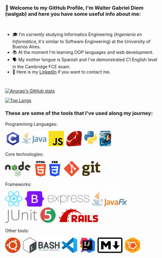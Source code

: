 ### 👋  Welcome to my GitHub Profile, I'm Walter Gabriel Diem (walgab) and here you have some useful info about me:
<br>

- 🎓 I’m currently studying Informatics Engineering (<i>Ingeniería en Informática</i>, it's similar to Software Engineering) at the University of Buenos Aires.
- 📚 At the moment I'm learning OOP languages and web development.
- 🗣 My mother tongue is Spanish and I've demonstrated C1 English level in the Cambridge FCE exam.
- 👔 Here is my <a href="https://www.linkedin.com/in/gabriel-diem/">LinkedIn</a> if you want to contact me.

<br>

[![Anurag's GitHub stats](https://github-readme-stats.vercel.app/api?username=walgab&count_private=true&show_icons=true&hide=stars,prs,issues)](https://github.com/anuraghazra/github-readme-stats)

[![Top Langs](https://github-readme-stats.vercel.app/api/top-langs/?username=walgab&langs_count=10)](https://github.com/anuraghazra/github-readme-stats)


### These are some of the tools that I've used along my journey:

Programming Languages:

<a href="https://en.wikipedia.org/wiki/C_(programming_language)"><img src="./img/c.svg" alt="C lang." title="C lang." height="50"></a>
<a href="https://en.wikipedia.org/wiki/Java_(programming_language)"><img src="./img/java.png" alt="Java" title="Java" height="50"></a>
<a href="https://en.wikipedia.org/wiki/JavaScript"><img src="./img/javascript.svg" alt="JavaScript" title="JavaScript" height=50></a>&nbsp;
<a href="https://en.wikipedia.org/wiki/Ruby_(programming_language)"><img src="./img/ruby.svg" alt="Ruby" title="Ruby" height="50"/></a>&nbsp;
<a href="https://en.wikipedia.org/wiki/Python_(programming_language)"><img src="./img/python.svg" alt="Python" title="Python" height="50"/></a>
<a href="https://en.wikipedia.org/wiki/Smalltalk"><img src="./img/smalltalk.png" alt="Smalltalk (Pharo)" title="Smalltalk (Pharo)" height=50></a>

Core technologies:

<a href="https://en.wikipedia.org/wiki/Node.js"><img src="./img/nodejs.png" alt="NodeJS" title="NodeJS" height=50></a>&nbsp;
<a href="https://en.wikipedia.org/wiki/HTML5"><img  src="./img/html.webp" alt="HTML5" title="HTML5" height="50"/></a>
<a href="https://en.wikipedia.org/wiki/CSS"><img src="./img/css.png" alt="CSS3" title="CSS3" height="50"/></a>&nbsp;&nbsp;
<a href="https://en.wikipedia.org/wiki/Git"><img src="./img/git.svg" alt="Git" title="Git" height="50"/></a>

Frameworks:

<a href="https://en.wikipedia.org/wiki/React_(JavaScript_library)"><img src="./img/reactjs.svg" alt="ReactJS" title="ReactJS" height=50></a>&nbsp;
<a href="https://en.wikipedia.org/wiki/Bootstrap_(front-end_framework)"><img src="./img/bootstrap.svg" alt="Bootstrap" title="Bootstrap" height="50"/></a>&nbsp;
<a href="https://expressjs.com/"><img src="./img/expressjs.png" alt="ExpressJS" title="ExpressJS" height=50></a>
<a href="https://en.wikipedia.org/wiki/JavaFX"><img src="./img/javafx.png" alt="JavaFX" title="JavaFX" height=50></a>&nbsp;
<a href="https://en.wikipedia.org/wiki/JUnit"><img src="./img/junit.png" alt="JUnit 5" title="JUnit 5" height=50></a>&nbsp;
<a href="https://en.wikipedia.org/wiki/Ruby_on_Rails"><img src="./img/rails.svg" alt="Ruby on Rails" title="Ruby on Rails" height="50"/></a>&nbsp;

Other tools:

<a href="https://en.wikipedia.org/wiki/Ubuntu"><img src="./img/ubuntu.svg" alt="Ubuntu" title="Ubuntu" height="50"/></a>&nbsp;
<a href="https://en.wikipedia.org/wiki/Bash_(Unix_shell)"><img src="./img/bash.svg" alt="Bash" title="Bash" height="50"/></a>&nbsp;
<a href="https://en.wikipedia.org/wiki/Visual_Studio_Code"><img src="./img/vscode.svg" alt="VS Code" title="VS Code" height=50></a>&nbsp;
<a href="https://en.wikipedia.org/wiki/IntelliJ_IDEA"><img src="./img/intellij.svg" alt="IntelliJ Idea" title="IntelliJ Idea" height=50></a>&nbsp;
<a href="https://en.wikipedia.org/wiki/Markdown"><img src="./img/markdown.svg" alt="Markdown" title="Markdown" height="50"/></a>&nbsp;
<a href="https://www.oracle.com/java/technologies/javase/javafxscenebuilder-info.html"><img src="./img/scenebuilder.png" alt="Scene Builder" title="Scene Builder" height=50></a>
